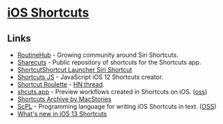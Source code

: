 # [iOS Shortcuts](https://support.apple.com/en-gb/guide/shortcuts/welcome/ios)

## Links

- [RoutineHub](https://routinehub.co/) - Growing community around Siri Shortcuts.
- [Sharecuts](https://sharecuts.app/) - Public repository of shortcuts for the Shortcuts app.
- [ShortcutShortcut Launcher Siri Shortcut](https://www.reddit.com/r/shortcuts/comments/9jok3b/shortcut_launcher_streamline_the_shortcuts_app/)
- [Shortcuts JS](https://github.com/joshfarrant/shortcuts-js) - JavaScript iOS 12 Shortcuts creator.
- [Shortcut Roulette](http://shortcutroulette.com/) - [HN thread](https://news.ycombinator.com/item?id=18492899).
- [shcuts.app](https://shcuts.app) - Preview workflows created in Shortcuts on iOS. ([oss](https://github.com/pNre/shcuts.app))
- [Shortcuts Archive by MacStories](https://www.macstories.net/shortcuts/)
- [ScPL](https://editor.scpl.dev/) - Programming language for writing iOS Shortcuts in text. ([OSS](https://github.com/pfgithub/scpl))
- [What's new in iOS 13 Shortcuts](https://www.reddit.com/r/shortcuts/comments/d62ovd/whats_new_in_ios_13_shortcuts/)
